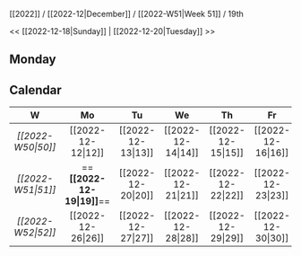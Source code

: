 [[2022]] / [[2022-12|December]] / [[2022-W51|Week 51]] / 19th

<<  [[2022-12-18|Sunday]]   |  [[2022-12-20|Tuesday]]  >>︎

## Monday

## Calendar
| W  | Mo | Tu | We | Th | Fr | Sa | Su |
|:--:|:--:|:--:|:--:|:--:|:--:|:--:|:--:|
| *[[2022-W50\|50]]* | [[2022-12-12\|12]] | [[2022-12-13\|13]] | [[2022-12-14\|14]] | [[2022-12-15\|15]] | [[2022-12-16\|16]] | [[2022-12-17\|17]] | [[2022-12-18\|18]] |
| *[[2022-W51\|51]]* | ==**[[2022-12-19\|19]]**== | [[2022-12-20\|20]] | [[2022-12-21\|21]] | [[2022-12-22\|22]] | [[2022-12-23\|23]] | [[2022-12-24\|24]] | [[2022-12-25\|25]] |
| *[[2022-W52\|52]]* | [[2022-12-26\|26]] | [[2022-12-27\|27]] | [[2022-12-28\|28]] | [[2022-12-29\|29]] | [[2022-12-30\|30]] | [[2022-12-31\|31]] | [[2023-01-01\|1]]  |
